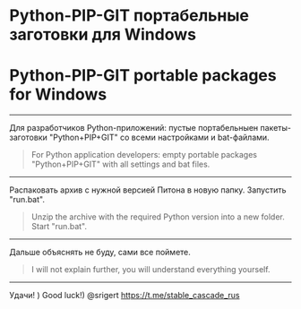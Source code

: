 # Python-PIP-GIT портабельные заготовки для Windows

# Python-PIP-GIT portable packages for Windows

---

Для разработчиков Python-приложений: пустые портабельныен пакеты-заготовки "Python+PIP+GIT" со всеми настройками и bat-файлами.

> For Python application developers: empty portable packages "Python+PIP+GIT" with all settings and bat files.

---

Распаковать архив с нужной версией Питона в новую папку. Запустить "run.bat".

> Unzip the archive with the required Python version into a new folder. Start "run.bat".

---

Дальше объяснять не буду, сами все поймете.

> I will not explain further, you will understand everything yourself.

---

Удачи! )
Good luck!)
@srigert
https://t.me/stable_cascade_rus

